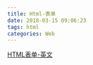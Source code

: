 ```yaml
---
title: Html-表单
date: 2018-03-15 09:06:23
tags: html
categories: Web
---
```


[HTML表单-英文](https://developer.mozilla.org/zh-CN/docs/learn/HTML)
